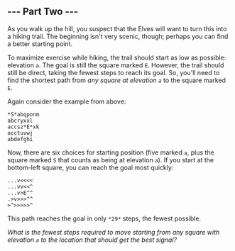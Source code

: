## --- Part Two ---

As you walk up the hill, you suspect that the Elves will want to turn this into a hiking trail. The beginning isn't very scenic, though; perhaps you can find a better starting point.


To maximize exercise while hiking, the trail should start as low as possible: elevation `a`. The goal is still the square marked `E`. However, the trail should still be direct, taking the fewest steps to reach its goal. So, you'll need to find the shortest path from *any square at elevation `a`* to the square marked `E`.


Again consider the example from above:



```
*S*abqponm
abcryxxl
accsz*E*xk
acctuvwj
abdefghi

```

Now, there are six choices for starting position (five marked `a`, plus the square marked `S` that counts as being at elevation `a`). If you start at the bottom-left square, you can reach the goal most quickly:



```
...v<<<<
...vv<<^
...v>E^^
.>v>>>^^
>^>>>>>^

```

This path reaches the goal in only `*29*` steps, the fewest possible.


*What is the fewest steps required to move starting from any square with elevation `a` to the location that should get the best signal?*


